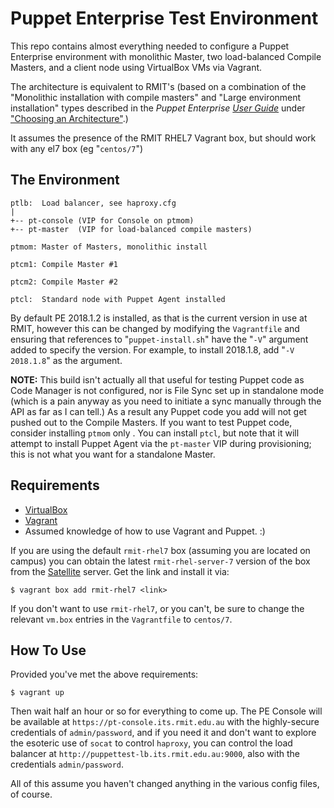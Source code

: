 # Puppet Enterprise Test Environment

This repo contains almost everything needed to configure a Puppet Enterprise
environment with monolithic Master, two load-balanced Compile Masters, and
a client node using VirtualBox VMs via Vagrant.

The architecture is equivalent to RMIT's (based on a combination of the
"Monolithic installation with compile masters" and "Large environment
installation" types described in the *Puppet Enterprise
[User Guide](https://puppet.com/docs/pe/2018.1/pe_user_guide.html)* under
["Choosing an Architecture"](https://puppet.com/docs/pe/2018.1/choosing_an_architecture.html).)

It assumes the presence of the RMIT RHEL7 Vagrant box, but should work with any
el7 box (eg "`centos/7`")


## The Environment
```
ptlb:  Load balancer, see haproxy.cfg
|
+-- pt-console (VIP for Console on ptmom)
+-- pt-master  (VIP for load-balanced compile masters)

ptmom: Master of Masters, monolithic install

ptcm1: Compile Master #1

ptcm2: Compile Master #2

ptcl:  Standard node with Puppet Agent installed
```
By default PE 2018.1.2 is installed, as that is the current version in use at
RMIT, however this can be changed by modifying the `Vagrantfile` and ensuring
that references to "`puppet-install.sh`" have the "`-V`" argument added to specify
the version.  For example, to install 2018.1.8, add "`-V 2018.1.8`" as the
argument.

**NOTE:** This build isn't actually all that useful for testing Puppet code as
Code Manager is not configured, nor is File Sync set up in standalone mode
(which is a pain anyway as you need to initiate a sync manually through the API
as far as I can tell.)  As a result any Puppet code you add will not get pushed
out to the Compile Masters.  If you want to test Puppet code, consider
installing `ptmom` only .  You can install `ptcl`, but note that it will
attempt to install Puppet Agent via the `pt-master` VIP during provisioning;
this is not what you want for a standalone Master.


## Requirements

- [VirtualBox](https://www.virtualbox.org)
- [Vagrant](https://www.vagrantup.com/)
- Assumed knowledge of how to use Vagrant and Puppet. :)

If you are using the default `rmit-rhel7` box (assuming you are located on
campus) you can obtain the latest `rmit-rhel-server-7` version of the box from
the [Satellite](http://satellite.its.rmit.edu.au/boxes/) server.  Get the link
and install it via:

```
$ vagrant box add rmit-rhel7 <link>
```

If you don't want to use `rmit-rhel7`, or you can't, be sure to change the
relevant `vm.box` entries in the `Vagrantfile` to `centos/7`.


## How To Use

Provided you've met the above requirements:

```
$ vagrant up
```

Then wait half an hour or so for everything to come up. The PE Console will be
available at `https://pt-console.its.rmit.edu.au` with the highly-secure
credentials of `admin/password`, and if you need it and don't want to explore
the esoteric use of `socat` to control `haproxy`, you can control the load
balancer at `http://puppettest-lb.its.rmit.edu.au:9000`, also with the
credentials `admin/password`.

All of this assume you haven't changed anything in the various config files, of
course.

